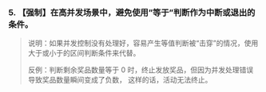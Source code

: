 ### 5. 【强制】在高并发场景中，避免使用”等于”判断作为中断或退出的条件。
> 说明：如果并发控制没有处理好，容易产生等值判断被“击穿”的情况，使用大于或小于的区间判断条件来代替。
> 
> 反例：判断剩余奖品数量等于 0 时，终止发放奖品，但因为并发处理错误导致奖品数量瞬间变成了负数，
   这样的话，活动无法终止。